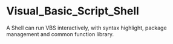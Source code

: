 # Visual_Basic_Script_Shell
A Shell can run VBS interactively, with syntax highlight, package management and common function library.
